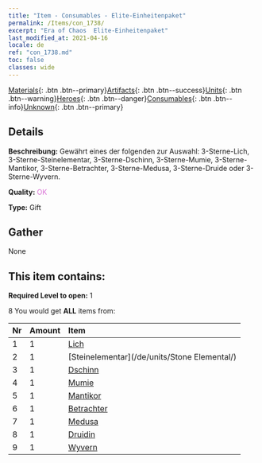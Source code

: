 ```yaml
---
title: "Item - Consumables - Elite-Einheitenpaket"
permalink: /Items/con_1738/
excerpt: "Era of Chaos  Elite-Einheitenpaket"
last_modified_at: 2021-04-16
locale: de
ref: "con_1738.md"
toc: false
classes: wide
---
```

 [Materials](/de/Items/){: .btn .btn--primary}[Artifacts](/de/Items/Artifacts/){: .btn .btn--success}[Units](/de/Items/Units/){: .btn .btn--warning}[Heroes](/de/Items/Heroes/){: .btn .btn--danger}[Consumables](/de/Items/Consumables/){: .btn .btn--info}[Unknown](/de/Items/Unknown/){: .btn .btn--primary}

## Details
 **Beschreibung:** Gewährt eines der folgenden zur Auswahl: 3-Sterne-Lich, 3-Sterne-Steinelementar, 3-Sterne-Dschinn, 3-Sterne-Mumie, 3-Sterne-Mantikor, 3-Sterne-Betrachter, 3-Sterne-Medusa, 3-Sterne-Druide oder 3-Sterne-Wyvern.

 **Quality:** <span style="color: #DA70D6">OK</span>

 **Type:** Gift

## Gather

  None

## This item contains:

 **Required Level to open:** 1

 8 You would get **ALL** items  from:

  | Nr | Amount |     Item    |
  |:---|:-------|:------------|
  | 1 | 1 | [Lich](/de/units/Lich/) |  | 
  | 2 | 1 | [Steinelementar](/de/units/Stone Elemental/) |  | 
  | 3 | 1 | [Dschinn](/de/units/Genie/) |  | 
  | 4 | 1 | [Mumie](/de/units/Mummy/) |  | 
  | 5 | 1 | [Mantikor](/de/units/Manticore/) |  | 
  | 6 | 1 | [Betrachter](/de/units/Beholder/) |  | 
  | 7 | 1 | [Medusa](/de/units/Medusa/) |  | 
  | 8 | 1 | [Druidin](/de/units/Druid/) |  | 
  | 9 | 1 | [Wyvern](/de/units/Wyvern/) |  | 
